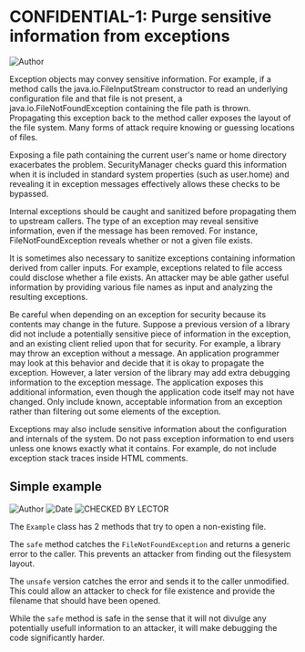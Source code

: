 # CONFIDENTIAL-1: Purge sensitive information from exceptions
![Author](https://img.shields.io/badge/Author-Oracle-blue.svg)


Exception objects may convey sensitive information. For example, if a method calls the java.io.FileInputStream constructor to read an underlying configuration file and that file is not present, a java.io.FileNotFoundException containing the file path is thrown. Propagating this exception back to the method caller exposes the layout of the file system. Many forms of attack require knowing or guessing locations of files.

Exposing a file path containing the current user's name or home directory exacerbates the problem. SecurityManager checks guard this information when it is included in standard system properties (such as user.home) and revealing it in exception messages effectively allows these checks to be bypassed.

Internal exceptions should be caught and sanitized before propagating them to upstream callers. The type of an exception may reveal sensitive information, even if the message has been removed. For instance, FileNotFoundException reveals whether or not a given file exists.

It is sometimes also necessary to sanitize exceptions containing information derived from caller inputs. For example, exceptions related to file access could disclose whether a file exists. An attacker may be able gather useful information by providing various file names as input and analyzing the resulting exceptions.

Be careful when depending on an exception for security because its contents may change in the future. Suppose a previous version of a library did not include a potentially sensitive piece of information in the exception, and an existing client relied upon that for security. For example, a library may throw an exception without a message. An application programmer may look at this behavior and decide that it is okay to propagate the exception. However, a later version of the library may add extra debugging information to the exception message. The application exposes this additional information, even though the application code itself may not have changed. Only include known, acceptable information from an exception rather than filtering out some elements of the exception.

Exceptions may also include sensitive information about the configuration and internals of the system. Do not pass exception information to end users unless one knows exactly what it contains. For example, do not include exception stack traces inside HTML comments.

## Simple example

![Author](https://img.shields.io/badge/Author-Robin.Peiremans-blue.svg)
![Date](https://img.shields.io/badge/Date-20171111-lightgrey.svg)
![CHECKED BY LECTOR](https://img.shields.io/badge/CHECKED_BY_LECTOR-YES-green.svg)


The ```Example``` class has 2 methods that try to open a non-existing file.

The ```safe``` method catches the ```FileNotFoundException``` and returns a generic error to the caller. This prevents an attacker from finding out the filesystem layout.

The ```unsafe``` version catches the error and sends it to the caller unmodified. This could allow an attacker to check for file existence and provide the filename that should have been opened.

While the ```safe``` method is safe in the sense that it will not divulge any potentially usefull information to an attacker, it will make debugging the code significantly harder.
